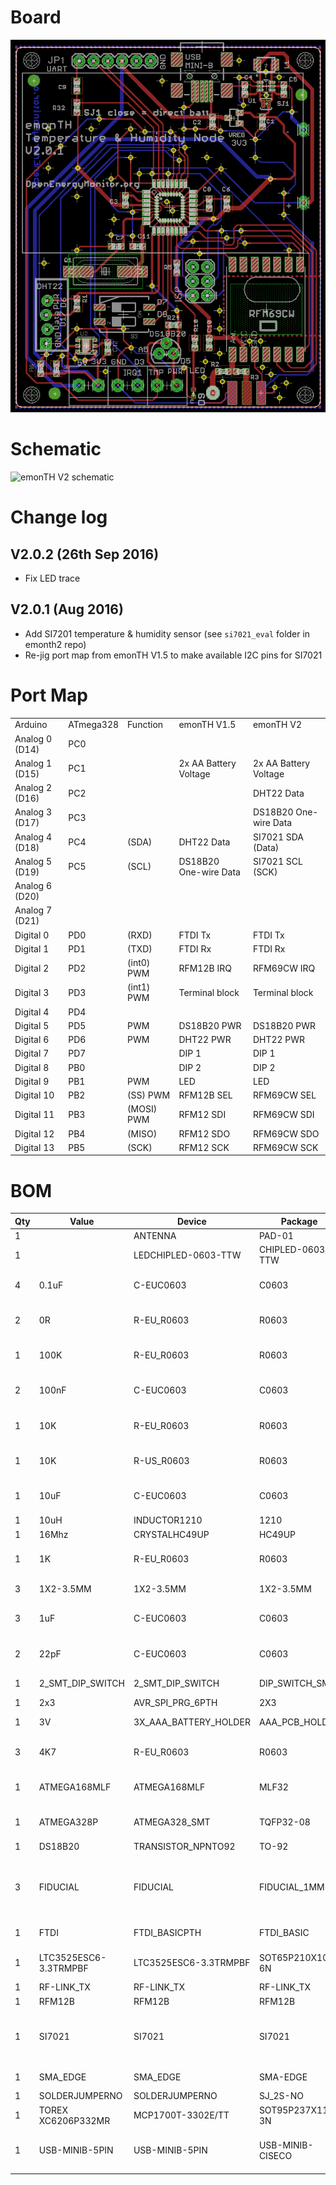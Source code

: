 # Board

![board](emonth_V2.0.2_brd.png)

# Schematic

![emonTH V2 schematic](emonth_V2.0.s_sch.png)

# Change log

## V2.0.2 (26th Sep 2016)

- Fix LED trace

## V2.0.1 (Aug 2016)

- Add SI7201 temperature & humidity sensor (see `si7021_eval` folder in emonth2 repo)
- Re-jig port map from emonTH V1.5 to make available I2C pins for SI7021

# Port Map

|                |           |            |                       |                       |
|----------------|-----------|------------|-----------------------|-----------------------|
| Arduino        | ATmega328 | Function   | emonTH V1.5           | emonTH V2             |
| Analog 0 (D14) | PC0       |            |                       |                       |
| Analog 1 (D15) | PC1       |            | 2x AA Battery Voltage | 2x AA Battery Voltage |
| Analog 2 (D16) | PC2       |            |                       | DHT22 Data            |
| Analog 3 (D17) | PC3       |            |                       | DS18B20 One-wire Data |
| Analog 4 (D18) | PC4       | (SDA)      | DHT22 Data            | SI7021 SDA (Data)     |
| Analog 5 (D19) | PC5       | (SCL)      | DS18B20 One-wire Data | SI7021 SCL (SCK)      |
| Analog 6 (D20) |           |            |                       |                       |
| Analog 7 (D21) |           |            |                       |                       |
| Digital 0      | PD0       | (RXD)      | FTDI Tx               | FTDI Tx               |
| Digital 1      | PD1       | (TXD)      | FTDI Rx               | FTDI Rx               |
| Digital 2      | PD2       | (int0) PWM | RFM12B IRQ            | RFM69CW IRQ           |
| Digital 3      | PD3       | (int1) PWM | Terminal block        | Terminal block        |
| Digital 4      | PD4       |            |                       |                       |
| Digital 5      | PD5       | PWM        | DS18B20 PWR           | DS18B20 PWR           |
| Digital 6      | PD6       | PWM        | DHT22 PWR             | DHT22 PWR             |
| Digital 7      | PD7       |            | DIP 1                 | DIP 1                 |
| Digital 8      | PB0       |            | DIP 2                 | DIP 2                 |
| Digital 9      | PB1       | PWM        | LED                   | LED                   |
| Digital 10     | PB2       | (SS) PWM   | RFM12B SEL            | RFM69CW SEL           |
| Digital 11     | PB3       | (MOSI) PWM | RFM12 SDI             | RFM69CW SDI           |
| Digital 12     | PB4       | (MISO)     | RFM12 SDO             | RFM69CW SDO           |
| Digital 13     | PB5       | (SCK)      | RFM12 SCK             | RFM69CW SCK           |


# BOM

|Qty |Value                |Device               |Package         |Parts          |Description                                                            |
|----|---------------------|---------------------|----------------|---------------|-----------------------------------------------------------------------|
|1   |                     |ANTENNA              |PAD-01          |ANT1           |Antenna                                                                |
|1   |                     |LEDCHIPLED-0603-TTW  |CHIPLED-0603-TTW|LED            |LED                                                                    |
|4   |0.1uF                |C-EUC0603            |C0603           |C3, C6, C8, C12|CAPACITOR, European symbol                                             |
|2   |0R                   |R-EU_R0603           |R0603           |R2, R3         |RESISTOR, European symbol                                              |
|1   |100K                 |R-EU_R0603           |R0603           |R5             |RESISTOR, European symbol                                              |
|2   |100nF                |C-EUC0603            |C0603           |C9, C10        |CAPACITOR, European symbol                                             |
|1   |10K                  |R-EU_R0603           |R0603           |R1             |RESISTOR, European symbol                                              |
|1   |10K                  |R-US_R0603           |R0603           |R32            |RESISTOR, American symbol                                              |
|1   |10uF                 |C-EUC0603            |C0603           |C5             |CAPACITOR, European symbol                                             |
|1   |10uH                 |INDUCTOR1210         |1210            |L1             |Inductors                                                              |
|1   |16Mhz                |CRYSTALHC49UP        |HC49UP          |Q1             |CRYSTAL                                                                |
|1   |1K                   |R-EU_R0603           |R0603           |R10            |RESISTOR, European symbol                                              |
|3   |1X2-3.5MM            |1X2-3.5MM            |1X2-3.5MM       |J1, J2, J3     |3.5mm Terminal block                                                   |
|3   |1uF                  |C-EUC0603            |C0603           |C1, C2, C4     |CAPACITOR, European symbol                                             |
|2   |22pF                 |C-EUC0603            |C0603           |C7, C11        |CAPACITOR, European symbol                                             |
|1   |2_SMT_DIP_SWITCH     |2_SMT_DIP_SWITCH     |DIP_SWITCH_SMT  |S3             |Multicomp MCEMR-02-T                                                   |
|1   |2x3                  |AVR_SPI_PRG_6PTH     |2X3             |ISP            |AVR ISP 6 Pin                                                          |
|1   |3V                   |3X_AAA_BATTERY_HOLDER|AAA_PCB_HOLDER  |U$3            |2x AA Battery Holder                                                   |
|3   |4K7                  |R-EU_R0603           |R0603           |R4, R6, R24    |RESISTOR, European symbol                                              |
|1   |ATMEGA168MLF         |ATMEGA168MLF         |MLF32           |U1_MLF         |Atmel 32-pin 8-bit micro, 16k flash.                                   |
|1   |ATMEGA328P           |ATMEGA328_SMT        |TQFP32-08       |U1_TQFP        |32-Pin Atmega328 part                                                  |
|1   |DS18B20              |TRANSISTOR_NPNTO92   |TO-92           |Q2             |Transistor NPN                                                         |
|3   |FIDUCIAL             |FIDUCIAL             |FIDUCIAL_1MM    |U$1, U$6, U$7  |For use by pick and place machines to calibrate the vision/machine, 1mm|
|1   |FTDI                 |FTDI_BASICPTH        |FTDI_BASIC      |JP1            |FTDI Basic: 3.3V and 5V                                                |
|1   |LTC3525ESC6-3.3TRMPBF|LTC3525ESC6-3.3TRMPBF|SOT65P210X100-6N|U1             |Step-Up DC/DC Converter                                                |
|1   |RF-LINK_TX           |RF-LINK_TX           |RF-LINK_TX      |U$2            |                                                                       |
|1   |RFM12B               |RFM12B               |RFM12B          |RFM69CW        |                                                                       |
|1   |SI7021               |SI7021               |SI7021          |U2             |The Si7021 is an I2C Humidity and Temperature Sensor                   |
|1   |SMA_EDGE             |SMA_EDGE             |SMA-EDGE        |J$1            |SMA Antenna Connector                                                  |
|1   |SOLDERJUMPERNO       |SOLDERJUMPERNO       |SJ_2S-NO        |SJ1            |Solder Jumper                                                          |
|1   |TOREX XC6206P332MR   |MCP1700T-3302E/TT    |SOT95P237X112-3N|VREG           |Low Quiescent Current LDO                                              |
|1   |USB-MINIB-5PIN       |USB-MINIB-5PIN       |USB-MINIB-CISECO|U$5            |Mini-USB "B" connector with 5th pin broken out.                        |
